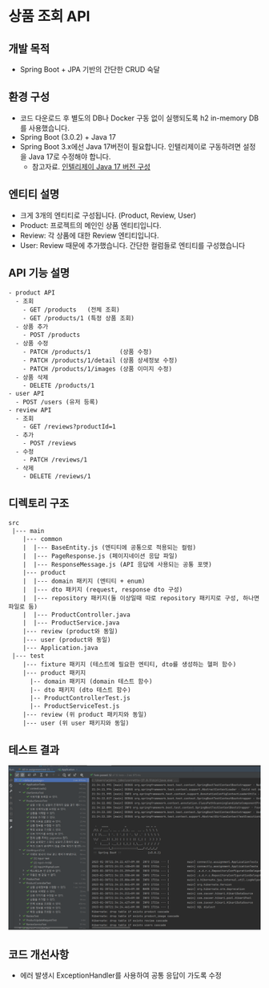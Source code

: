 # 상품 조회 API 

## 개발 목적
- Spring Boot + JPA 기반의 간단한 CRUD 숙달

## 환경 구성
- 코드 다운로드 후 별도의 DB나 Docker 구동 없이 실행되도록 h2 in-memory DB를 사용했습니다.
- Spring Boot (3.0.2) + Java 17
- Spring Boot 3.x에선 Java 17버전이 필요합니다. 인텔리제이로 구동하려면 설정을 Java 17로 수정해야 합니다.
  - 참고자료. [인텔리제이 Java 17 버전 구성](https://medium.com/sjk5766/spring-boot-%EB%B2%84%EC%A0%84%EC%97%90-%EB%94%B0%EB%A5%B8-java-%EB%B2%84%EC%A0%84-ff15c5ba7ecb)

## 엔티티 설명
- 크게 3개의 엔티티로 구성됩니다. (Product, Review, User)
- Product: 프로젝트의 메인인 상품 엔티티입니다.
- Review: 각 상품에 대한 Review 엔티티입니다.
- User: Review 때문에 추가했습니다. 간단한 컬럼들로 엔티티를 구성했습니다

## API 기능 설명
```
- product API 
  - 조회
    - GET /products   (전체 조회)
    - GET /products/1 (특정 상품 조회)
  - 상품 추가
    - POST /products
  - 상품 수정 
    - PATCH /products/1        (상품 수정)
    - PATCH /products/1/detail (상품 상세정보 수정)
    - PATCH /products/1/images (상품 이미지 수정)
  - 상품 삭제
    - DELETE /products/1
- user API
  - POST /users (유저 등록)
- review API 
  - 조회
    - GET /reviews?productId=1
  - 추가
    - POST /reviews
  - 수정
    - PATCH /reviews/1
  - 삭제
    - DELETE /reviews/1
```

## 디렉토리 구조
```text
src
 |--- main
    |--- common
    |  |--- BaseEntity.js (엔티티에 공통으로 적용되는 컬럼)
    |  |--- PageResponse.js (페이지네이션 응답 파일)
    |  |--- ResponseMessage.js (API 응답에 사용되는 공통 포맷)
    |--- product
    |  |--- domain 패키지 (엔티티 + enum)
    |  |--- dto 패키지 (request, response dto 구성)
    |  |--- repository 패키지(둘 이상일때 따로 repository 패키지로 구성, 하나면 파일로 둠)
    |  |--- ProductController.java
    |  |--- ProductService.java
    |--- review (product와 동일)
    |--- user (product와 동일)
    |--- Application.java
 |--- test
    |--- fixture 패키지 (테스트에 필요한 엔티티, dto를 생성하는 헬퍼 함수)
    |--- product 패키지
      |-- domain 패키지 (domain 테스트 함수)
      |-- dto 패키지 (dto 테스트 함수)
      |-- ProductControllerTest.js
      |-- ProductServiceTest.js
    |--- review (위 product 패키지와 동일)
    |--- user (위 user 패키지와 동일)
```

## 테스트 결과 
![img.png](images/test.png)

## 코드 개선사항
- 에러 발생시 ExceptionHandler를 사용하여 공통 응답이 가도록 수정
